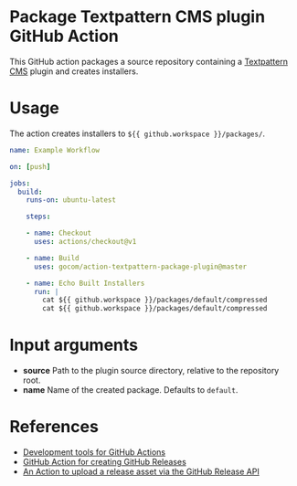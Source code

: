 Package Textpattern CMS plugin GitHub Action
=====

This GitHub action packages a source repository containing a [Textpattern CMS](https://textpattern.com) plugin and creates installers.

Usage
=====

The action creates installers to `${{ github.workspace }}/packages/`.

```yaml
name: Example Workflow

on: [push]

jobs:
  build:
    runs-on: ubuntu-latest

    steps:

    - name: Checkout
      uses: actions/checkout@v1

    - name: Build
      uses: gocom/action-textpattern-package-plugin@master

    - name: Echo Built Installers
      run: |
        cat ${{ github.workspace }}/packages/default/compressed
        cat ${{ github.workspace }}/packages/default/compressed
```

Input arguments
=====

* **source**
  Path to the plugin source directory, relative to the repository root.
* **name**
  Name of the created package. Defaults to `default`.

References
=====

* [Development tools for GitHub Actions](https://help.github.com/en/articles/development-tools-for-github-actions)
* [GitHub Action for creating GitHub Releases](https://github.com/softprops/action-gh-release)
* [An Action to upload a release asset via the GitHub Release API](https://github.com/actions/upload-release-asset)
